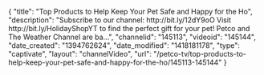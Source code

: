 {
    "title": "Top Products to Help Keep Your Pet Safe and Happy for the Ho",
    "description": "Subscribe to our channel: http:\/\/bit.ly\/12dY9oO Visit http:\/\/bit.ly\/HolidayShopYT to find the perfect gift for your pet! Petco and The Weather Channel are ba...",
    "channelid": "145113",
    "videoid": "145144",
    "date_created": "1394762624",
    "date_modified": "1418181178",
    "type": "captivate",
    "layout": "channelVideo",
    "url": "\/petco-tv\/top-products-to-help-keep-your-pet-safe-and-happy-for-the-ho\/145113-145144"
}